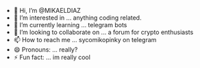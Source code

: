 - 👋 Hi, I’m @MIKAELDIAZ
- 👀 I’m interested in ... anything coding related.
- 🌱 I’m currently learning ... telegram bots
- 💞️ I’m looking to collaborate on ... a forum for crypto enthusiasts
- 📫 How to reach me ... sycomikopinky on telegram 
- 😄 Pronouns: ... really?
- ⚡ Fun fact: ... im really cool

<!---
MIKAELDIAZ/MIKAELDIAZ is a ✨ special ✨ repository because its `README.md` (this file) appears on your GitHub profile.
You can click the Preview link to take a look at your changes.
--->
